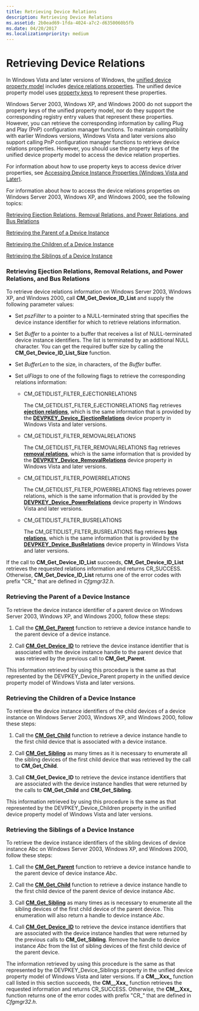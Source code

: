 ```yaml
---
title: Retrieving Device Relations
description: Retrieving Device Relations
ms.assetid: 2b0ead69-1fda-4024-a7c2-d6350060b5fb
ms.date: 04/20/2017
ms.localizationpriority: medium
---
```


# Retrieving Device Relations


In Windows Vista and later versions of Windows, the [unified device property model](unified-device-property-model--windows-vista-and-later-.md) includes [device relations properties](https://docs.microsoft.com/previous-versions/ff541498(v=vs.85)). The unified device property model uses [property keys](property-keys.md) to represent these properties.

Windows Server 2003, Windows XP, and Windows 2000 do not support the property keys of the unified property model, nor do they support the corresponding registry entry values that represent these properties. However, you can retrieve the corresponding information by calling Plug and Play (PnP) configuration manager functions. To maintain compatibility with earlier Windows versions, Windows Vista and later versions also support calling PnP configuration manager functions to retrieve device relations properties. However, you should use the property keys of the unified device property model to access the device relation properties.

For information about how to use property keys to access device driver properties, see [Accessing Device Instance Properties (Windows Vista and Later)](accessing-device-instance-properties--windows-vista-and-later-.md).

For information about how to access the device relations properties on Windows Server 2003, Windows XP, and Windows 2000, see the following topics:

[Retrieving Ejection Relations, Removal Relations, and Power Relations, and Bus Relations](#retrieving-ejection-relations--removal-relations--and-power-relations-)

[Retrieving the Parent of a Device Instance](#retrieving-the-parent-of-a-device-inst)

[Retrieving the Children of a Device Instance](#retrieving-the-children-of-a-device-inst)

[Retrieving the Siblings of a Device Instance](#retrieving-the-siblings-of-a-device-inst)

### <a href="" id="retrieving-ejection-relations--removal-relations--and-power-relations-"></a> Retrieving Ejection Relations, Removal Relations, and Power Relations, and Bus Relations

To retrieve device relations information on Windows Server 2003, Windows XP, and Windows 2000, call **CM_Get_Device_ID_List** and supply the following parameter values:

-   Set *pszFilter* to a pointer to a NULL-terminated string that specifies the device instance identifier for which to retrieve relations information.

-   Set *Buffer* to a pointer to a buffer that receives a list of NULL-terminated device instance identifiers. The list is terminated by an additional NULL character. You can get the required buffer size by calling the **CM_Get_Device_ID_List_Size** function.

-   Set *BufferLen* to the size, in characters, of the *Buffer* buffer.

-   Set *ulFlags* to one of the following flags to retrieve the corresponding relations information:
    -   CM_GETIDLIST_FILTER_EJECTIONRELATIONS

        The CM_GETIDLIST_FILTER_EJECTIONRELATIONS flag retrieves [**ejection relations**](https://docs.microsoft.com/windows-hardware/drivers/kernel/irp-mn-query-device-relations), which is the same information that is provided by the [**DEVPKEY_Device_EjectionRelations**](https://docs.microsoft.com/windows-hardware/drivers/install/devpkey-device-ejectionrelations) device property in Windows Vista and later versions.

    -   CM_GETIDLIST_FILTER_REMOVALRELATIONS

        The CM_GETIDLIST_FILTER_REMOVALRELATIONS flag retrieves [**removal relations**](https://docs.microsoft.com/windows-hardware/drivers/kernel/irp-mn-query-device-relations), which is the same information that is provided by the [**DEVPKEY_Device_RemovalRelations**](https://docs.microsoft.com/windows-hardware/drivers/install/devpkey-device-removalrelations) device property in Windows Vista and later versions.

    -   CM_GETIDLIST_FILTER_POWERRELATIONS

        The CM_GETIDLIST_FILTER_POWERRELATIONS flag retrieves power relations, which is the same information that is provided by the [**DEVPKEY_Device_PowerRelations**](https://docs.microsoft.com/windows-hardware/drivers/install/devpkey-device-powerrelations) device property in Windows Vista and later versions.

    -   CM_GETIDLIST_FILTER_BUSRELATIONS

        The CM_GETIDLIST_FILTER_BUSRELATIONS flag retrieves [**bus relations**](https://docs.microsoft.com/windows-hardware/drivers/kernel/irp-mn-query-device-relations), which is the same information that is provided by the [**DEVPKEY_Device_BusRelations**](https://docs.microsoft.com/windows-hardware/drivers/install/devpkey-device-busrelations) device property in Windows Vista and later versions.

If the call to **CM_Get_Device_ID_List** succeeds, **CM_Get_Device_ID_List** retrieves the requested relations information and returns CR_SUCCESS. Otherwise, **CM_Get_Device_ID_List** returns one of the error codes with prefix "CR_" that are defined in *Cfgmgr32.h*.

### <a href="" id="retrieving-the-parent-of-a-device-inst"></a> Retrieving the Parent of a Device Instance

To retrieve the device instance identifier of a parent device on Windows Server 2003, Windows XP, and Windows 2000, follow these steps:

1.  Call the [**CM_Get_Parent**](https://docs.microsoft.com/windows/desktop/api/cfgmgr32/nf-cfgmgr32-cm_get_parent) function to retrieve a device instance handle to the parent device of a device instance.

2.  Call [**CM_Get_Device_ID**](https://docs.microsoft.com/windows/desktop/api/cfgmgr32/nf-cfgmgr32-cm_get_device_idw) to retrieve the device instance identifier that is associated with the device instance handle to the parent device that was retrieved by the previous call to **CM_Get_Parent**.

This information retrieved by using this procedure is the same as that represented by the DEVPKEY_Device_Parent property in the unified device property model of Windows Vista and later versions.

### <a href="" id="retrieving-the-children-of-a-device-inst"></a>Retrieving the Children of a Device Instance

To retrieve the device instance identifiers of the child devices of a device instance on Windows Server 2003, Windows XP, and Windows 2000, follow these steps:

1.  Call the [**CM_Get_Child**](https://docs.microsoft.com/windows/desktop/api/cfgmgr32/nf-cfgmgr32-cm_get_child) function to retrieve a device instance handle to the first child device that is associated with a device instance.

2.  Call [**CM_Get_Sibling**](https://docs.microsoft.com/windows/desktop/api/cfgmgr32/nf-cfgmgr32-cm_get_sibling) as many times as it is necessary to enumerate all the sibling devices of the first child device that was retrieved by the call to **CM_Get_Child**.

3.  Call **CM_Get_Device_ID** to retrieve the device instance identifiers that are associated with the device instance handles that were returned by the calls to **CM_Get_Child** and **CM_Get_Sibling**.

This information retrieved by using this procedure is the same as that represented by the DEVPKEY_Device_Children property in the unified device property model of Windows Vista and later versions.

### <a href="" id="retrieving-the-siblings-of-a-device-inst"></a>Retrieving the Siblings of a Device Instance

To retrieve the device instance identifiers of the sibling devices of device instance Abc on Windows Server 2003, Windows XP, and Windows 2000, follow these steps:

1.  Call the [**CM_Get_Parent**](https://docs.microsoft.com/windows/desktop/api/cfgmgr32/nf-cfgmgr32-cm_get_parent) function to retrieve a device instance handle to the parent device of device instance *Abc*.

2.  Call the [**CM_Get_Child**](https://docs.microsoft.com/windows/desktop/api/cfgmgr32/nf-cfgmgr32-cm_get_child) function to retrieve a device instance handle to the first child device of the parent device of device instance *Abc*.

3.  Call [**CM_Get_Sibling**](https://docs.microsoft.com/windows/desktop/api/cfgmgr32/nf-cfgmgr32-cm_get_sibling) as many times as is necessary to enumerate all the sibling devices of the first child device of the parent device. This enumeration will also return a handle to device instance *Abc*.

4.  Call [**CM_Get_Device_ID**](https://docs.microsoft.com/windows/desktop/api/cfgmgr32/nf-cfgmgr32-cm_get_device_idw) to retrieve the device instance identifiers that are associated with the device instance handles that were returned by the previous calls to **CM_Get_Sibling**. Remove the handle to device instance *Abc* from the list of sibling devices of the first child device of the parent device.

The information retrieved by using this procedure is the same as that represented by the DEVPKEY_Device_Siblings property in the unified device property model of Windows Vista and later versions. If a **CM__Xxx_** function call listed in this section succeeds, the **CM__Xxx_** function retrieves the requested information and returns CR_SUCCESS. Otherwise, the **CM__Xxx_** function returns one of the error codes with prefix "CR_" that are defined in *Cfgmgr32.h*.

 

 





